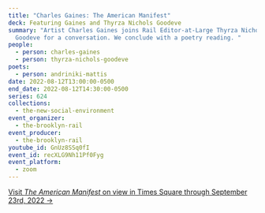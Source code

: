 ```yaml
---
title: "Charles Gaines: The American Manifest"
deck: Featuring Gaines and Thyrza Nichols Goodeve
summary: "Artist Charles Gaines joins Rail Editor-at-Large Thyrza Nichols
  Goodeve for a conversation. We conclude with a poetry reading. "
people:
  - person: charles-gaines
  - person: thyrza-nichols-goodeve
poets:
  - person: andriniki-mattis
date: 2022-08-12T13:00:00-0500
end_date: 2022-08-12T14:30:00-0500
series: 624
collections:
  - the-new-social-environment
event_organizer:
  - the-brooklyn-rail
event_producer:
  - the-brooklyn-rail
youtube_id: GnUz8SSq0fI
event_id: recXLG9Nh11Pf0Fyg
event_platform:
  - zoom
---
```

[Visit *The American Manifest* on view in Times Square through September 23rd, 2022 →](http://arts.timessquarenyc.org/times-square-arts/projects/at-the-crossroads/the-american-manifest/index.aspx)
